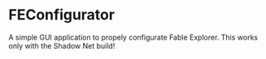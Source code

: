 # FEConfigurator
A simple GUI application to propely configurate Fable Explorer. This works only with the Shadow Net build!
